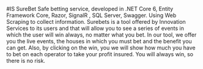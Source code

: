 #IS SureBet
Safe betting service, developed in .NET Core 6, Entity Framework Core, Razor, SignalR , SQL Server, Swagger.
Using Web Scraping to collect information.
Surebets is a tool offered by Innovation Services to its users and that will allow you to see a series of events in which the user will win
always, no matter what you bet.
In our tool, we offer you the live events, the houses in which you must
bet and the benefit you can get. Also, by clicking on the win, you
we will show how much you have to bet on each operator to take your profit insured.
You will always win, so there is no risk.
